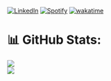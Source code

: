 [![LinkedIn](https://img.shields.io/badge/LinkedIn-%230077B5.svg?logo=linkedin&logoColor=white)](https://linkedin.com/in/baran-yanci)
[![Spotify](https://img.shields.io/badge/Spotify-%230077B5.svg?logo=spotify&color=darkgreen&logoColor=white)](https://open.spotify.com/user/11155761412?si=fc369bd119ed4266)
[![wakatime](https://wakatime.com/badge/user/585ddf4d-060a-442f-9115-c868df20fd37.svg)](https://wakatime.com/@585ddf4d-060a-442f-9115-c868df20fd37)

# 📊 GitHub Stats:
![](https://github-readme-streak-stats.herokuapp.com/?user=y4nci&theme=dark&hide_border=false)<br/>
![](https://github-readme-stats.vercel.app/api/top-langs/?username=y4nci&theme=dark&hide_border=false&include_all_commits=false&count_private=true&layout=compact)
